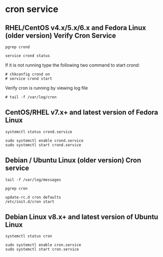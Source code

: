 # cron service

## RHEL/CentOS v4.x/5.x/6.x and Fedora Linux (older version) Verify Cron Service

```
pgrep crond

service crond status

```

If it is not running type the following two command to start crond:

```
# chkconfig crond on
# service crond start
```

Verify cron is running by viewing log file

```
# tail -f /var/log/cron
```

## CentOS/RHEL v7.x+ and latest version of Fedora Linux

```
systemctl status crond.service
```

```
sudo systemctl enable crond.service
sudo systemctl start crond.service
```

## Debian / Ubuntu Linux (older version) Cron service

```
tail -f /var/log/messages

pgrep cron

update-rc.d cron defaults
/etc/init.d/cron start
```

## Debian Linux v8.x+ and latest version of Ubuntu Linux

```
systemctl status cron

sudo systemctl enable cron.service
sudo systemctl start cron.service
```
